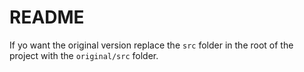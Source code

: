 # README

If yo want the original version replace the `src` folder in the root of the project with the `original/src` folder.
